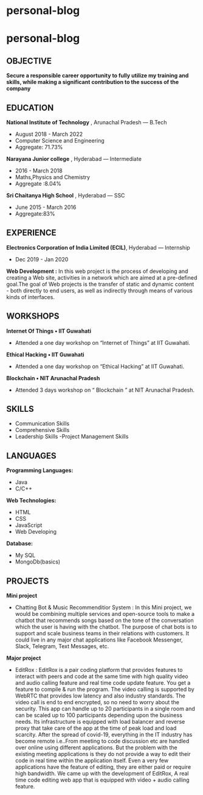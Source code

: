 # personal-blog
# personal-blog
## OBJECTIVE
**Secure a responsible career opportunity to fully utilize my training and skills, while making a significant contribution to the success of the company**

## EDUCATION
**National Institute of Technology** , Arunachal Pradesh — B.Tech
- August 2018 - March 2022
- Computer Science and Engineering
- Aggregate: 71.73%

**Narayana Junior college** , Hyderabad — Intermediate
- 2016 - March 2018
- Maths,Physics and Chemistry
- Aggregate :8.04%

**Sri Chaitanya High School** , Hyderabad — SSC
- June 2015 - March 2016
- Aggregate:83%

## EXPERIENCE
**Electronics Corporation of India Limited (ECIL)**, Hyderabad — Internship
- Dec 2019 - Jan 2020

**Web Development :** In this web project is the process of developing and creating a Web site, activities in a network which are aimed at a pre-defined goal.The goal of Web projects is the transfer of static and dynamic content - both directly to end users, as well as indirectly through means of various kinds of interfaces.

## WORKSHOPS
**Internet Of Things • IIT Guwahati**
- Attended a one day workshop on “Internet of Things” at IIT Guwahati.

**Ethical Hacking • IIT Guwahati**
- Attended a one day workshop on “Ethical Hacking” at IIT Guwahati.

**Blockchain • NIT Arunachal Pradesh**
- Attended 3 days workshop on “ Blockchain ” at NIT Arunachal Pradesh.

## SKILLS
- Communication Skills
- Comprehensive Skills
- Leadership Skills
-Project Management Skills

## LANGUAGES
**Programming Languages:** 
- Java
- C/C++

**Web Technologies:**
- HTML
- CSS
- JavaScript
- Web Developing

**Database:**
- My SQL
- MongoDb(basics)

## PROJECTS
**Mini project**
- Chatting Bot & Music Recommenditior System :
In this Mini project, we would be combining multiple services and open-source tools to make a chatbot that recommends songs based on the tone of the conversation which the user is having with the chatbot. The purpose of chat bots is to support and scale business teams in their relations with customers. It could live in any major chat applications like Facebook Messenger, Slack, Telegram, Text Messages, etc.

**Major project**
- EditRox :
EditRox is a pair coding platform that provides features to interact with peers and code at the same time with high quality video
and audio calling feature and real time code update feature. You get a feature to compile & run the program. The video calling is
supported by WebRTC that provides low latency and also industry standards. The video call is end to end encrypted, so no need to
worry about the security. This app can handle up to 20 participants in a single room and can be scaled up to 100 participants
depending upon the business needs. Its infrastructure is equipped with load balancer and reverse proxy that take care of the app at
the time of peak load and load scarcity.
After the spread of covid-19, everything in the IT industry has become remote i.e..From meeting to code discussion etc are handled
over online using different applications. But the problem with the existing meeting applications is they do not provide a way to edit
their code in real time within the application itself. Even a very few applications have the feature of editing, they are either paid or
require high bandwidth. We came up with the development of EditRox, A real time code editing web app that is equipped with
video + audio calling feature.
